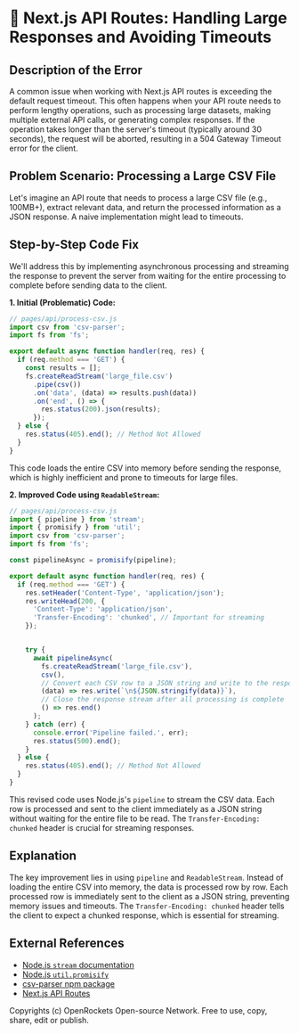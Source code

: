 # 🐞 Next.js API Routes: Handling Large Responses and Avoiding Timeouts


## Description of the Error

A common issue when working with Next.js API routes is exceeding the default request timeout.  This often happens when your API route needs to perform lengthy operations, such as processing large datasets, making multiple external API calls, or generating complex responses.  If the operation takes longer than the server's timeout (typically around 30 seconds), the request will be aborted, resulting in a 504 Gateway Timeout error for the client.

## Problem Scenario:  Processing a Large CSV File

Let's imagine an API route that needs to process a large CSV file (e.g., 100MB+), extract relevant data, and return the processed information as a JSON response.  A naive implementation might lead to timeouts.


## Step-by-Step Code Fix

We'll address this by implementing asynchronous processing and streaming the response to prevent the server from waiting for the entire processing to complete before sending data to the client.

**1. Initial (Problematic) Code:**

```javascript
// pages/api/process-csv.js
import csv from 'csv-parser';
import fs from 'fs';

export default async function handler(req, res) {
  if (req.method === 'GET') {
    const results = [];
    fs.createReadStream('large_file.csv')
      .pipe(csv())
      .on('data', (data) => results.push(data))
      .on('end', () => {
        res.status(200).json(results);
      });
  } else {
    res.status(405).end(); // Method Not Allowed
  }
}
```

This code loads the entire CSV into memory before sending the response, which is highly inefficient and prone to timeouts for large files.

**2.  Improved Code using `ReadableStream`:**

```javascript
// pages/api/process-csv.js
import { pipeline } from 'stream';
import { promisify } from 'util';
import csv from 'csv-parser';
import fs from 'fs';

const pipelineAsync = promisify(pipeline);

export default async function handler(req, res) {
  if (req.method === 'GET') {
    res.setHeader('Content-Type', 'application/json');
    res.writeHead(200, {
      'Content-Type': 'application/json',
      'Transfer-Encoding': 'chunked', // Important for streaming
    });


    try {
      await pipelineAsync(
        fs.createReadStream('large_file.csv'),
        csv(),
        // Convert each CSV row to a JSON string and write to the response
        (data) => res.write(`\n${JSON.stringify(data)}`),
        // Close the response stream after all processing is complete
        () => res.end()
      );
    } catch (err) {
      console.error('Pipeline failed.', err);
      res.status(500).end();
    }
  } else {
    res.status(405).end(); // Method Not Allowed
  }
}

```

This revised code uses Node.js's `pipeline` to stream the CSV data.  Each row is processed and sent to the client immediately as a JSON string without waiting for the entire file to be read. The `Transfer-Encoding: chunked` header is crucial for streaming responses.


## Explanation

The key improvement lies in using `pipeline` and `ReadableStream`. Instead of loading the entire CSV into memory, the data is processed row by row.  Each processed row is immediately sent to the client as a JSON string, preventing memory issues and timeouts. The `Transfer-Encoding: chunked` header tells the client to expect a chunked response, which is essential for streaming.


## External References

* [Node.js `stream` documentation](https://nodejs.org/api/stream.html)
* [Node.js `util.promisify`](https://nodejs.org/api/util.html#utilpromisify)
* [csv-parser npm package](https://www.npmjs.com/package/csv-parser)
* [Next.js API Routes](https://nextjs.org/docs/api-routes/introduction)


Copyrights (c) OpenRockets Open-source Network. Free to use, copy, share, edit or publish.

